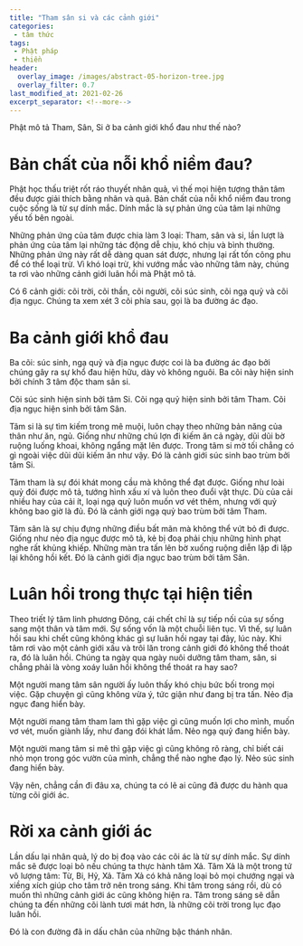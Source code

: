 ```yaml
---
title: "Tham sân si và các cảnh giới"
categories:
 - tâm thức
tags:
 - Phật pháp
 - thiền
header:
  overlay_image: /images/abstract-05-horizon-tree.jpg
  overlay_filter: 0.7
last_modified_at: 2021-02-26
excerpt_separator: <!--more-->
---
```


Phật mô tả Tham, Sân, Si ở ba cảnh giới khổ đau như thế nào?

<!--more-->

# Bản chất của nỗi khổ niềm đau?

Phật học thấu triệt rốt ráo thuyết nhân quả, vì thế mọi hiện tượng thân tâm đều được giải thích bằng nhân và quả. Bản chất của nỗi khổ niềm đau trong cuộc sống là từ sự dính mắc. Dính mắc là sự phản ứng của tâm lại những yếu tố bên ngoài.

Những phản ứng của tâm được chia làm 3 loại: Tham, sân và si, lần lượt là phản ứng của tâm lại những tác động dễ chịu, khó chịu và bình thường. Những phản ứng này rất dễ dàng quan sát được, nhưng lại rất tốn công phu để có thể loại trừ. Vì khó loại trừ, khi vướng mắc vào những tâm này, chúng ta rơi vào những cảnh giới luân hồi mà Phật mô tả.

Có 6 cảnh giới: cõi trời, cõi thần, cõi người, cõi súc sinh, cõi ngạ quỷ và cõi địa ngục. Chúng ta xem xét 3 cõi phía sau, gọi là ba đường ác đạo.

# Ba cảnh giới khổ đau

Ba cõi: súc sinh, ngạ quỷ và địa ngục được coi là ba đường ác đạo bởi chúng gây ra sự khổ đau hiện hữu, dày vò không nguôi. Ba cõi này hiện sinh bởi chính 3 tâm độc tham sân si.

Cõi súc sinh hiện sinh bởi tâm Si. Cõi ngạ quỷ hiện sinh bởi tâm Tham. Cõi địa ngục hiện sinh bởi tâm Sân.

Tâm si là sự tìm kiếm trong mê muội, luôn chạy theo những bản năng của thân như ăn, ngủ. Giống như những chú lợn đi kiếm ăn cả ngày, dũi dũi bờ ruộng luống khoai, không ngẩng mặt lên được. Trong tâm si mờ tối chẳng có gì ngoài việc dũi dũi kiếm ăn như vậy. Đó là cảnh giới súc sinh bao trùm bởi tâm Si.

Tâm tham là sự đói khát mong cầu mà không thể đạt được. Giống như loài quỷ đói được mô tả, tướng hình xấu xí và luôn theo đuổi vật thực. Dù của cải nhiều hay của cải ít, loại ngạ quỷ luôn muốn vơ vét thêm, nhưng với quỷ không bao giờ là đủ. Đó là cảnh giới ngạ quỷ bao trùm bởi tâm Tham.

Tâm sân là sự chịu đựng những điều bất mãn mà không thể vứt bỏ đi được. Giống như nẻo địa ngục được mô tả, kẻ bị đoạ phải chịu những hình phạt nghe rất khủng khiếp. Những màn tra tấn lên bờ xuống ruộng diễn lặp đi lặp lại không hồi kết. Đó là cảnh giới địa ngục bao trùm bởi tâm Sân.

# Luân hồi trong thực tại hiện tiền

Theo triết lý tâm linh phương Đông, cái chết chỉ là sự tiếp nối của sự sống sang một thân và tâm mới. Sự sống vốn là một chuỗi liên tục. Vì thế, sự luân hồi sau khi chết cũng không khác gì sự luân hồi ngay tại đây, lúc này. Khi tâm rơi vào một cảnh giới xấu và trôi lăn trong cảnh giới đó không thể thoát ra, đó là luân hồi. Chúng ta ngày qua ngày nuôi dưỡng tâm tham, sân, si chẳng phải là vòng xoáy luân hồi không thể thoát ra hay sao?

Một người mang tâm sân người ấy luôn thấy khó chịu bức bối trong mọi việc. Gặp chuyện gì cũng không vừa ý, tức giận như đang bị tra tấn. Nẻo địa ngục đang hiển bày.

Một người mang tâm tham lam thì gặp việc gì cũng muốn lợi cho mình, muốn vơ vét, muốn giành lấy, như đang đói khát lắm. Nẻo ngạ quỷ đang hiển bày.

Một người mang tâm si mê thì gặp việc gì cũng không rõ ràng, chỉ biết cái nhỏ mọn trong góc vườn của mình, chẳng thể nào nghe đạo lý. Nẻo súc sinh đang hiển bày.

Vậy nên, chẳng cần đi đâu xa, chúng ta có lẽ ai cũng đã được du hành qua từng cõi giới ác. 

# Rời xa cảnh giới ác 

Lần dấu lại nhân quả, lý do bị đoạ vào các cõi ác là từ sự dính mắc. Sự dính mắc sẽ được loại bỏ nếu chúng ta thực hành tâm Xả. Tâm Xả là một trong tứ vô lượng tâm: Từ, Bi, Hỷ, Xả. Tâm Xả có khả năng loại bỏ mọi chướng ngại và xiềng xích giúp cho tâm trở nên trong sáng. Khi tâm trong sáng rồi, dù có muốn thì những cảnh giới ác cũng không hiện ra. Tâm trong sáng sẽ dẫn chúng ta đến những cõi lành tươi mát hơn, là những cõi trời trong lục đạo luân hồi.

Đó là con đường đã in dấu chân của những bậc thánh nhân.